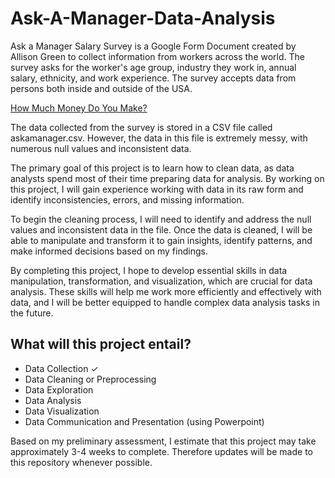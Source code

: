 # Ask-A-Manager-Data-Analysis

Ask a Manager Salary Survey is a Google Form Document created by Allison Green to collect information from workers across the world. The survey asks for the worker's age group, industry they work in, annual salary, ethnicity, and work experience. The survey accepts data from persons both inside and outside of the USA.

[How Much Money Do You Make?](https://www.askamanager.org/2023/04/how-much-money-do-you-make-6.html)

The data collected from the survey is stored in a CSV file called askamanager.csv. However, the data in this file is extremely messy, with numerous null values and inconsistent data.

The primary goal of this project is to learn how to clean data, as data analysts spend most of their time preparing data for analysis. By working on this project, I will gain experience working with data in its raw form and identify inconsistencies, errors, and missing information.

To begin the cleaning process, I will need to identify and address the null values and inconsistent data in the file. Once the data is cleaned, I will be able to manipulate and transform it to gain insights, identify patterns, and make informed decisions based on my findings.

By completing this project, I hope to develop essential skills in data manipulation, transformation, and visualization, which are crucial for data analysis. These skills will help me work more efficiently and effectively with data, and I will be better equipped to handle complex data analysis tasks in the future.

## What will this project entail? 
- Data Collection ✓
- Data Cleaning or Preprocessing
- Data Exploration
- Data Analysis
- Data Visualization
- Data Communication and Presentation (using Powerpoint) 

Based on my preliminary assessment, I estimate that this project may take approximately 3-4 weeks to complete. Therefore updates will be made to this repository whenever possible. 



